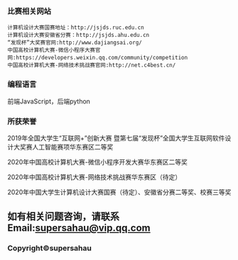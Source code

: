 ### 比赛相关网站
```
计算机设计大赛国赛地址：http://jsjds.ruc.edu.cn
计算机设计大赛安徽省分赛：http://jsjds.ahu.edu.cn
“发现杯”大奖赛官网:http://www.dajiangsai.org/
中国高校计算机大赛-微信小程序大赛官网:https://developers.weixin.qq.com/community/competition
中国高校计算机大赛-网络技术挑战赛官网:http://net.c4best.cn/
```
### 编程语言
前端JavaScript，后端python
### 所获荣誉
2019年全国大学生“互联网+”创新大赛 暨第七届“发现杯”全国大学生互联网软件设计大奖赛人工智能赛项华东赛区二等奖

2020年中国高校计算机大赛-微信小程序开发大赛华东赛区二等奖

2020年中国高校计算机大赛-网络技术挑战赛华东赛区（待定）

2020年中国大学生计算机设计大赛国赛（待定）、安徽省分赛二等奖、校赛三等奖
## 如有相关问题咨询，请联系Email:supersahau@vip.qq.com
### Copyright©supersahau
